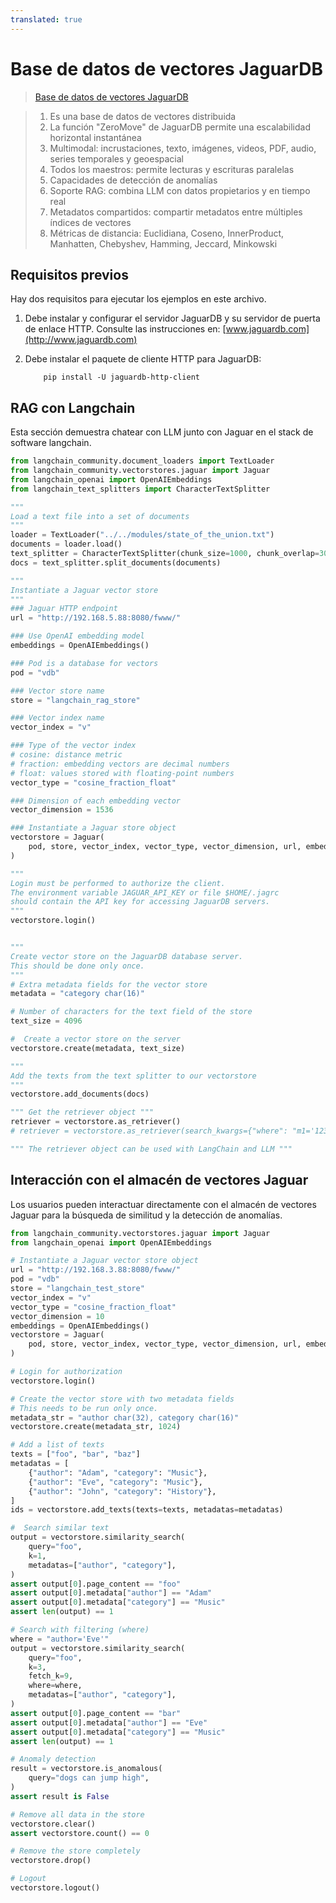 ```yaml
---
translated: true
---
```


# Base de datos de vectores JaguarDB

>[Base de datos de vectores JaguarDB](http://www.jaguardb.com/windex.html)

>1. Es una base de datos de vectores distribuida
>2. La función "ZeroMove" de JaguarDB permite una escalabilidad horizontal instantánea
>3. Multimodal: incrustaciones, texto, imágenes, videos, PDF, audio, series temporales y geoespacial
>4. Todos los maestros: permite lecturas y escrituras paralelas
>5. Capacidades de detección de anomalías
>6. Soporte RAG: combina LLM con datos propietarios y en tiempo real
>7. Metadatos compartidos: compartir metadatos entre múltiples índices de vectores
>8. Métricas de distancia: Euclidiana, Coseno, InnerProduct, Manhatten, Chebyshev, Hamming, Jeccard, Minkowski

## Requisitos previos

Hay dos requisitos para ejecutar los ejemplos en este archivo.
1. Debe instalar y configurar el servidor JaguarDB y su servidor de puerta de enlace HTTP.
   Consulte las instrucciones en:
   [www.jaguardb.com](http://www.jaguardb.com)

2. Debe instalar el paquete de cliente HTTP para JaguarDB:
   ```
       pip install -U jaguardb-http-client
   ```

## RAG con Langchain

Esta sección demuestra chatear con LLM junto con Jaguar en el stack de software langchain.

```python
from langchain_community.document_loaders import TextLoader
from langchain_community.vectorstores.jaguar import Jaguar
from langchain_openai import OpenAIEmbeddings
from langchain_text_splitters import CharacterTextSplitter

"""
Load a text file into a set of documents
"""
loader = TextLoader("../../modules/state_of_the_union.txt")
documents = loader.load()
text_splitter = CharacterTextSplitter(chunk_size=1000, chunk_overlap=300)
docs = text_splitter.split_documents(documents)

"""
Instantiate a Jaguar vector store
"""
### Jaguar HTTP endpoint
url = "http://192.168.5.88:8080/fwww/"

### Use OpenAI embedding model
embeddings = OpenAIEmbeddings()

### Pod is a database for vectors
pod = "vdb"

### Vector store name
store = "langchain_rag_store"

### Vector index name
vector_index = "v"

### Type of the vector index
# cosine: distance metric
# fraction: embedding vectors are decimal numbers
# float: values stored with floating-point numbers
vector_type = "cosine_fraction_float"

### Dimension of each embedding vector
vector_dimension = 1536

### Instantiate a Jaguar store object
vectorstore = Jaguar(
    pod, store, vector_index, vector_type, vector_dimension, url, embeddings
)

"""
Login must be performed to authorize the client.
The environment variable JAGUAR_API_KEY or file $HOME/.jagrc
should contain the API key for accessing JaguarDB servers.
"""
vectorstore.login()


"""
Create vector store on the JaguarDB database server.
This should be done only once.
"""
# Extra metadata fields for the vector store
metadata = "category char(16)"

# Number of characters for the text field of the store
text_size = 4096

#  Create a vector store on the server
vectorstore.create(metadata, text_size)

"""
Add the texts from the text splitter to our vectorstore
"""
vectorstore.add_documents(docs)

""" Get the retriever object """
retriever = vectorstore.as_retriever()
# retriever = vectorstore.as_retriever(search_kwargs={"where": "m1='123' and m2='abc'"})

""" The retriever object can be used with LangChain and LLM """
```

## Interacción con el almacén de vectores Jaguar

Los usuarios pueden interactuar directamente con el almacén de vectores Jaguar para la búsqueda de similitud y la detección de anomalías.

```python
from langchain_community.vectorstores.jaguar import Jaguar
from langchain_openai import OpenAIEmbeddings

# Instantiate a Jaguar vector store object
url = "http://192.168.3.88:8080/fwww/"
pod = "vdb"
store = "langchain_test_store"
vector_index = "v"
vector_type = "cosine_fraction_float"
vector_dimension = 10
embeddings = OpenAIEmbeddings()
vectorstore = Jaguar(
    pod, store, vector_index, vector_type, vector_dimension, url, embeddings
)

# Login for authorization
vectorstore.login()

# Create the vector store with two metadata fields
# This needs to be run only once.
metadata_str = "author char(32), category char(16)"
vectorstore.create(metadata_str, 1024)

# Add a list of texts
texts = ["foo", "bar", "baz"]
metadatas = [
    {"author": "Adam", "category": "Music"},
    {"author": "Eve", "category": "Music"},
    {"author": "John", "category": "History"},
]
ids = vectorstore.add_texts(texts=texts, metadatas=metadatas)

#  Search similar text
output = vectorstore.similarity_search(
    query="foo",
    k=1,
    metadatas=["author", "category"],
)
assert output[0].page_content == "foo"
assert output[0].metadata["author"] == "Adam"
assert output[0].metadata["category"] == "Music"
assert len(output) == 1

# Search with filtering (where)
where = "author='Eve'"
output = vectorstore.similarity_search(
    query="foo",
    k=3,
    fetch_k=9,
    where=where,
    metadatas=["author", "category"],
)
assert output[0].page_content == "bar"
assert output[0].metadata["author"] == "Eve"
assert output[0].metadata["category"] == "Music"
assert len(output) == 1

# Anomaly detection
result = vectorstore.is_anomalous(
    query="dogs can jump high",
)
assert result is False

# Remove all data in the store
vectorstore.clear()
assert vectorstore.count() == 0

# Remove the store completely
vectorstore.drop()

# Logout
vectorstore.logout()
```
